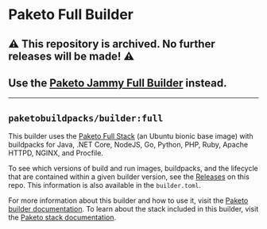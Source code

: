 # Paketo Full Builder

## ⚠️ This repository is archived. No further releases will be made! ⚠️

## Use the [Paketo Jammy Full Builder](https://github.com/paketo-buildpacks/builder-jammy-full) instead.

---

## `paketobuildpacks/builder:full`

This builder uses the [Paketo Full
Stack](https://github.com/paketo-buildpacks/full-stack-release) (an Ubuntu
bionic base image) with buildpacks for Java, .NET Core, NodeJS, Go, Python,
PHP, Ruby, Apache HTTPD, NGINX, and Procfile.

To see which versions of build and run images, buildpacks, and the lifecycle
that are contained within a given builder version, see the
[Releases](https://github.com/paketo-buildpacks/full-builder/releases) on this
repo. This information is also available in the `builder.toml`.

For more information about this builder and how to use it, visit the [Paketo
builder documentation](https://paketo.io/docs/builders/).  To learn about the
stack included in this builder, visit the [Paketo stack
documentation](https://paketo.io/docs/stacks/).
